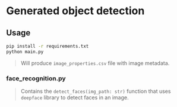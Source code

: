 # Generated object detection

## Usage

```bash
pip install -r requirements.txt
python main.py
```

> Will produce `image_properties.csv` file with image metadata.

### face_recognition.py

> Contains the `detect_faces(img_path: str)` function that uses `deepface`
> library to detect faces in an image.
